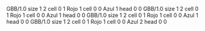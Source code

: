 <gs-board without-header> GBB/1.0
size 1 2
cell 0 1 Rojo 1 
cell 0 0 Azul 1 
head 0 0
 </gs-board>
<gs-board without-header> GBB/1.0
size 1 2
cell 0 1 Rojo 1 
cell 0 0 Azul 1 
head 0 0
 </gs-board>
<gs-board without-header> GBB/1.0
size 1 2
cell 0 1 Rojo 1 
cell 0 0 Azul 1 
head 0 0
 </gs-board>
<gs-board without-header> GBB/1.0
size 1 2
cell 0 1 Rojo 1 
cell 0 0 Azul 2 
head 0 0 </gs-board>